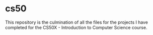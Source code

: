 # cs50

This repository is the culmination of all the files for the projects I have completed for the CS50X - Introduction to Computer Science course.

